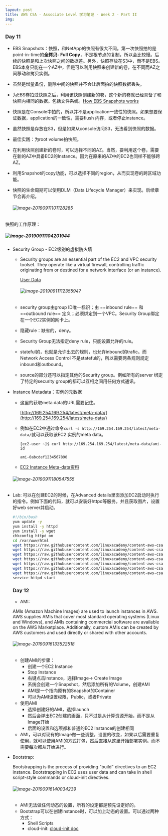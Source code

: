 ```yaml
---
layout: post
title: AWS CSA - Associate Level 学习笔记 - Week 2 - Part II
img: 
---
```


### Day 11

- EBS Snapshots：快照，和NetApp的快照有很大不同。第一次快照拍的是point-in-time的**全拷贝- Full Copy**，不是根节点的复制，所以会比较慢。后续的快照是和上次快照之间的数据差。另外，快照存放在S3中，而不是EBS。EBS本身只能在一个AZ中，但是可以利用快照来创建新的卷，在不同而AZ之间移动和拷贝实例。

- 虽然是增量备份，删除中间的快照并不会让后面拍的快照数据丢失。

- 为EBS卷拍过快照之后，利用该快照创建新的卷，这个新的卷就已经具备了和快照内相同的数据。包括文件系统。[How EBS Snapshots works](https://docs.aws.amazon.com/AWSEC2/latest/UserGuide/EBSSnapshots.html)

- 快照是在Console中拍的，所以并不是application一致性的快照。如果想要保证数据，application的一致性，需要flush 内存，或者停止instance。

- 虽然快照是存放在S3，但是如果从console访问S3，无法看到快照的数据。

- 最佳实践：为root volume拍快照。

- 在利用快照创建新的卷时，可以选择不同的AZ。当然，要利用这个卷，需要在新的AZ中具备EC2的Instance。因为在原来的AZ中的EC2也同样不能够跨AZ。

- 利用Snapshot的copy功能，可以选择不同的region，从而实现卷的跨区域功能。

- 快照的生命周期可以使用DLM（Data Lifecycle Manager）来实现。后续章节会再介绍。

  ###### ![image-20190911101128285](../assets/img/image-20190911101128285.png)

快照的工作原理：

##### ![image-20190911104201944](../assets/img/image-20190911104201944.png)



- Security Group - EC2级别的虚拟防火墙

  - Security groups are an essential part of the EC2 and VPC security toolset. They operate like a virtual firewall, controlling traffic originating from or destined for a network interface (or an instance).

    [User Data](https://github.com/linuxacademy/content-aws-csa2019/blob/master/lesson_files/03_compute/Topic1_Fundamentals/05_SecurityGroups/userdata1.txt)

    ###### ![image-20190911112355947](../assets/img/image-20190911112355947.png)

  - security group由group ID唯一标识；由 ==inbound rule== 和 ==outbound rule== 定义；必须绑定到一个VPC。Security Group绑定在一个EC2实例的网卡上。

  - 隐藏rule：缺省的，deny。

  - Security Group无法指定deny rule，只能设置允许的rule。

  - stateful的，也就是允许出去的规则，也允许inbound的trafic。而Network Access Control 不是stateful的，所以需要两条规则规定inbound和outbound。

  - source的部分还可以指定其他的Security group。例如所有的server 绑定了特定的security group的都可以互相之间用任何方式通讯。

- Instance Metadata：实例的元数据

  - 这里的获取meta data的URL需要记住。

    [http://169.254.169.254/latest/meta-data/](http://169.254.169.254/latest/meta-data/)

  - 例如在EC2中通过命令`curl -s http://169.254.169.254/latest/meta-data/`就可以获取该EC2 实例的meta data。

    `[ec2-user ~]$ curl http://169.254.169.254/latest/meta-data/ami-id `

    `ami-0abcdef1234567890`

  - [EC2 Instance Meta-data资料](https://docs.aws.amazon.com/AWSEC2/latest/UserGuide/ec2-instance-metadata.html)

  ###### ![image-20190911180547555](../assets/img/image-20190911180547555.png)

- Lab: 可以在创建EC2的时候，在Advanced details里面添加EC2启动时执行的指令。例如下面的代码，就可以安装好httpd等服务，并且获取图片，设置好web server并启动。

  ```bash
  #!/bin/bash
  yum update -y
  yum install -y httpd
  yum install -y wget
  chkconfig httpd on
  cd /var/www/html
  wget https://raw.githubusercontent.com/linuxacademy/content-aws-csa2019/master/lab_files/03_compute/creating_an_ec2_instance/index.html
  wget https://raw.githubusercontent.com/linuxacademy/content-aws-csa2019/master/lab_files/03_compute/creating_an_ec2_instance/catanimated.gif
  wget https://raw.githubusercontent.com/linuxacademy/content-aws-csa2019/master/lab_files/03_compute/creating_an_ec2_instance/rainbow.gif
  wget https://raw.githubusercontent.com/linuxacademy/content-aws-csa2019/master/lab_files/03_compute/creating_an_ec2_instance/penny.jpeg
  wget https://raw.githubusercontent.com/linuxacademy/content-aws-csa2019/master/lab_files/03_compute/creating_an_ec2_instance/roffle.jpeg
  wget https://raw.githubusercontent.com/linuxacademy/content-aws-csa2019/master/lab_files/03_compute/creating_an_ec2_instance/truffs.jpeg
  wget https://raw.githubusercontent.com/linuxacademy/content-aws-csa2019/master/lab_files/03_compute/creating_an_ec2_instance/winkie.jpeg
  service httpd start
  ```

  ### Day 12

  - AMI: 

  AMIs (Amazon Machine Images) are used to launch instances in AWS. AWS supplies AMIs that cover most standard operating systems (Linux and Windows), and AMIs containing commercial software are available on the AWS Marketplace. Additionally, custom AMIs can be created by AWS customers and used directly or shared with other accounts.

  ###### ![image-20190916133522518](../assets/img/image-20190916133522518.png)

  - 创建AMI的步骤：
    - 创建一个EC2 Instance
    - Stop Instance
    - 右键点击Instance，选择Image-> Create Image
    - 系统会创建一个Snapshot，然后添加所有的Volume，创建AMI
    - AMI是一个指向原有的Snapshot的Container
    - 可以为AMI设置权限，Public，或者Private
  - 使用AMI
    - 选择创建好的AMI，选择launch
    - 然后会弹出EC2创建的画面，只不过是从计算资源开始，而不是从Image开始
    - 后面的设置和选项都和普通的EC2 Instance的创建相同
  - AMI，可以对现有的Image做一些调整，设置的改变，如果以后需要重复使用，就可以使用AMI的方式打包，然后直接从这里开始部署实例。而不需要每次都从开始进行。

- Bootstrap:

  Bootstrapping is the process of providing "build" directives to an EC2 instance. Bootstrapping in EC2 uses user data and can take in shell script-style commands or cloud-init directives.

  ###### ![image-20190916140034239](../assets/img/image-20190916140034239.png)

  - AMI无法做任何动态的设置，所有的设定都是预先设定好的。
  - Bootstrap可以在创建Instance时，可以加上动态的设置。可以通过两种方式：
    - Shell Scripts
    - cloud-init: [cloud-init doc](https://cloudinit.readthedocs.io/en/latest/)

